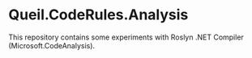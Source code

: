 # Queil.CodeRules.Analysis

This repository contains some experiments with Roslyn .NET Compiler (Microsoft.CodeAnalysis).
